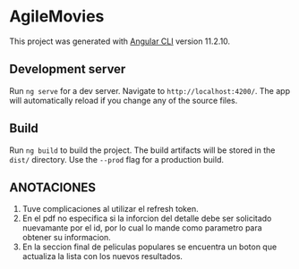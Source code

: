 # AgileMovies

This project was generated with [Angular CLI](https://github.com/angular/angular-cli) version 11.2.10.

## Development server

Run `ng serve` for a dev server. Navigate to `http://localhost:4200/`. The app will automatically reload if you change any of the source files.


## Build

Run `ng build` to build the project. The build artifacts will be stored in the `dist/` directory. Use the `--prod` flag for a production build.


## ANOTACIONES

1) Tuve complicaciones al utilizar el refresh token.
2) En el pdf no especifica si la inforcion del detalle debe ser solicitado nuevamante por el id, por lo cual lo mande como parametro para obtener su informacion.
3) En la seccion final de peliculas populares se encuentra un boton que actualiza la lista con los nuevos resultados.  
